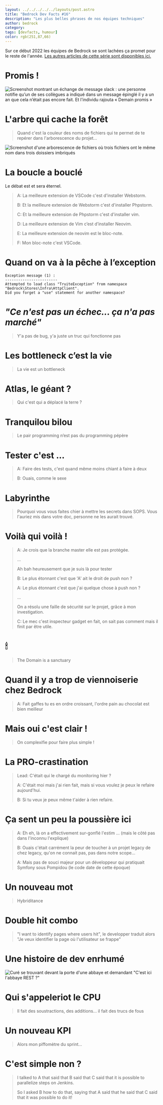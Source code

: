 ```yaml
---
layout: ../../../../../layouts/post.astro
title: "Bedrock Dev Facts #16"
description: "Les plus belles phrases de nos équipes techniques"
author: bedrock 
category: 
tags: [devfacts, humour]
color: rgb(251,87,66)
---
```


Sur ce début 2022 les équipes de Bedrock se sont lachées ça promet pour le reste de l'année.
[Les autres articles de cette série sont disponibles ici.](/tags/#devfacts)

# Promis !

![Screenshot montrant un échange de message slack : une personne notifie qu’un de ses collègues a indiqué dans un message épinglé il y a un an que cela n’était pas encore fait. Et l'individu rajouta « Demain promis »](slack-screenshot.png)

# L'arbre qui cache la forêt

> Quand c'est la couleur des noms de fichiers qui te permet de te repérer dans l'arborescence du projet… 

![Screenshot d'une arborescence de fichiers où trois fichiers ont le même nom dans trois doissiers imbriqués](arbo-fichiers.png)

# La boucle a bouclé

Le débat est et sera éternel.

> A: La meilleure extension de VSCode c'est d'installer Webstorm.
> 
> B: Et la meilleure extension de Webstorm c'est d'installer Phpstorm.
> 
> C: Et la meilleure extension de Phpstorm c'est d'installer vim.
> 
> D: La meilleure extension de Vim c’est d’installer Neovim.
> 
> E: La meilleure extension de neovim est le bloc-note.
> 
> F: Mon bloc-note c'est VSCode.

# Quand on va à la pêche à l’exception

```
Exception message (1) :
------------------------
Attempted to load class "TruiteException" from namespace "Bedrock\Stores\Infra\HttpClient".
Did you forget a "use" statement for another namespace?
```

# _"Ce n'est pas un échec... ça n'a pas marché"_

> Y'a pas de bug, y'a juste un truc qui fonctionne pas

# Les bottleneck c’est la vie

> La vie est un bottleneck

# Atlas, le géant ? 

> Qui c'est qui a déplacé la terre ?

# Tranquilou bilou

> Le pair programming n’est pas du programming pépère

# Tester c'est ...

> A: Faire des tests, c'est quand même moins chiant à faire à deux
>
> B: Ouais, comme le sexe

# Labyrinthe

> Pourquoi vous vous faites chier à mettre les secrets dans SOPS. 
> Vous l'auriez mis dans votre doc, personne ne les aurait trouvé.

# Voilà qui voilà !

> A: Je crois que la branche master elle est pas protégée.
> 
> ...
> 
> Ah bah heureusement que je suis là pour tester
> 
> B: Le plus étonnant c'est que 'A' ait le droit de push non ?
> 
> A: Le plus étonnant c'est que j'ai quelque chose à push non ? 
> 
> ...
>
> On a résolu une faille de sécurité sur le projet, grâce à mon investigation.
> 
> C: Le mec c'est inspecteur gadget en fait, on sait pas comment mais il finit par être utile. 

# 🕯

> The Domain is a sanctuary

# Quand il y a trop de viennoiserie chez Bedrock

> A: Fait gaffes tu es en ordre croissant, l'ordre pain au chocolat est bien meilleur

# Mais oui c'est clair !

> On complexifie pour faire plus simple !

# La PRO-crastination

> Lead: C'était qui le chargé du monitoring hier ?
> 
> A: C'était moi mais j'ai rien fait, mais si vous voulez je peux le refaire aujourd'hui.
> 
> B: Si tu veux je peux même t'aider à rien refaire.

# Ça sent un peu la poussière ici

> A: Eh eh, là on a effectivement sur-gonflé l'estim ... (mais le côté pas dans l'inconnu l'explique)
> 
> B: Ouais c'était carrément la peur de toucher à un projet legacy de chez legacy, qu'on ne connait pas, pas dans notre scope...
> 
> A: Mais pas de souci majeur pour un développeur qui pratiquait Symfony sous Pompidou (le code date de cette époque)

# Un nouveau mot

> Hybriditance

# Double hit combo

> "I want to identify pages where users hit", le developper traduit alors "Je veux identifier la page où l'utilisateur se frappe"

# Une histoire de dev enrhumé

![Curé se trouvant devant la porte d'une abbaye et demandant "C'est ici l'abbaye REST ?"](abbaye-rest.jpeg)

# Qui s'appeleriot le CPU

> Il fait des soustractions, des additions... il fait des trucs de fous

# Un nouveau KPI

> Alors mon piffomètre du sprint…

# C'est simple non ? 

> I talked to A that said that B said that C said that it is possible to parallelize steps on Jenkins.
> 
> So I asked B how to do that, saying that A said that he said that C said that it was possible to do it!
